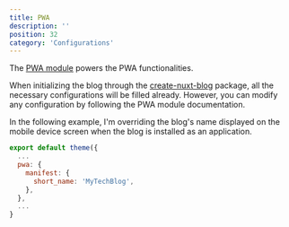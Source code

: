 ```yaml
---
title: PWA
description: ''
position: 32
category: 'Configurations'
---
```


The [PWA module](https://pwa.nuxtjs.org/) powers the PWA functionalities.

When initializing the blog through the [create-nuxt-blog]() package, all the necessary configurations will be filled already.
However, you can modify any configuration by following the PWA module documentation. 

In the following example, I'm overriding the blog's name displayed on the mobile device screen when the blog is installed as an application.

```js
export default theme({
  ...
  pwa: {
    manifest: {
      short_name: 'MyTechBlog',
    },
  },
  ...
}
```
